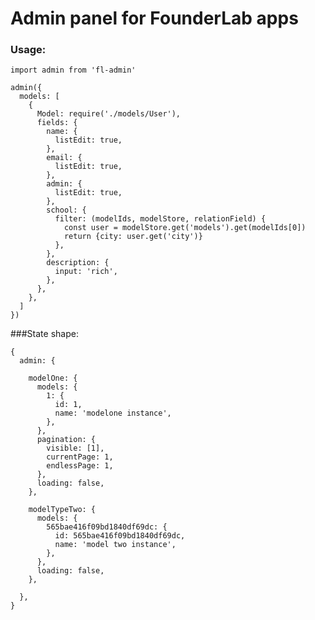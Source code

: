 # Admin panel for FounderLab apps

### Usage:
   
    import admin from 'fl-admin'

    admin({
      models: [
        {
          Model: require('./models/User'),
          fields: {
            name: {
              listEdit: true,
            },
            email: {
              listEdit: true,
            },
            admin: {
              listEdit: true,
            },
            school: {
              filter: (modelIds, modelStore, relationField) {
                const user = modelStore.get('models').get(modelIds[0])
                return {city: user.get('city')}
              },
            },
            description: {
              input: 'rich',
            },
          },
        },
      ]
    })

###State shape:

    {
      admin: {

        modelOne: {
          models: {
            1: {
              id: 1,
              name: 'modelone instance',
            },
          },
          pagination: {
            visible: [1],
            currentPage: 1,
            endlessPage: 1,
          },
          loading: false,
        },

        modelTypeTwo: {
          models: {
            565bae416f09bd1840df69dc: {
              id: 565bae416f09bd1840df69dc,
              name: 'model two instance',
            },
          },
          loading: false,
        },

      },
    }
